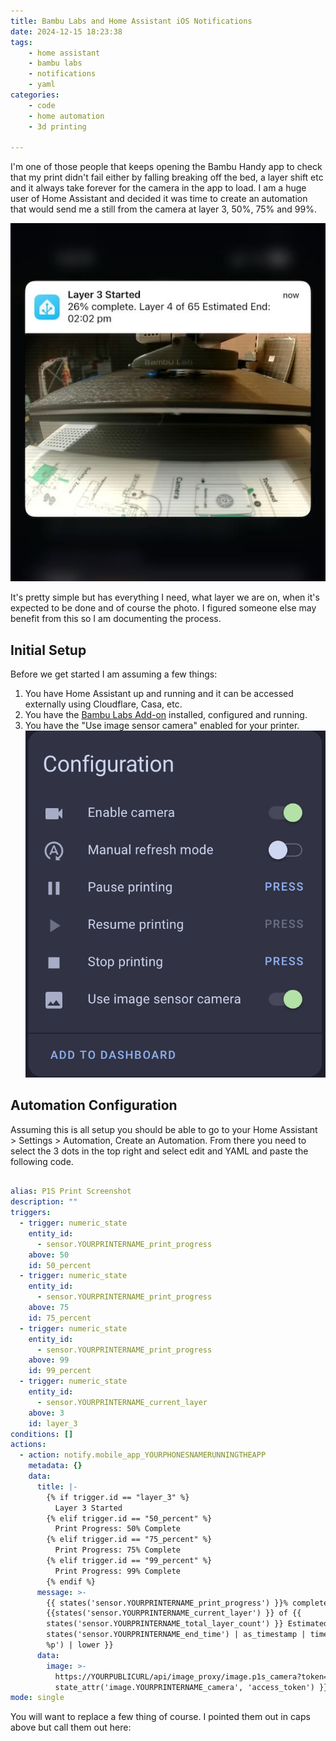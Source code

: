 ```yaml
---
title: Bambu Labs and Home Assistant iOS Notifications
date: 2024-12-15 18:23:38
tags:
    - home assistant
    - bambu labs
    - notifications
    - yaml
categories: 
    - code
    - home automation
    - 3d printing

---
```


I'm one of those people that keeps opening the Bambu Handy app to check that my print didn't fail either by falling breaking off the bed, a layer shift etc and it always take forever for the camera in the app to load. I am a huge user of Home Assistant and decided it was time to create an automation that would send me a still from the camera at layer 3, 50%, 75% and 99%. 

![Sample Notification](/source/images/HANotification.jpeg)  

It's pretty simple but has everything I need, what layer we are on, when it's expected to be done and of course the photo. I figured someone else may benefit from this so I am documenting the process.

## Initial Setup

Before we get started I am assuming a few things:  

1. You have Home Assistant up and running and it can be accessed externally using Cloudflare, Casa, etc.
2. You have the [Bambu Labs Add-on](https://github.com/greghesp/ha-bambulab) installed, configured and running.
3. You have the "Use image sensor camera" enabled for your printer.
![Image Sensor Toggle](/source/_posts/bambu_image_sensor.png)

## Automation Configuration  

Assuming this is all setup you should be able to go to your Home Assistant > Settings > Automation, Create an Automation. From there you need to select the 3 dots in the top right and select edit and YAML and paste the following code.

```yaml

alias: P1S Print Screenshot
description: ""
triggers:
  - trigger: numeric_state
    entity_id:
      - sensor.YOURPRINTERNAME_print_progress
    above: 50
    id: 50_percent
  - trigger: numeric_state
    entity_id:
      - sensor.YOURPRINTERNAME_print_progress
    above: 75
    id: 75_percent
  - trigger: numeric_state
    entity_id:
      - sensor.YOURPRINTERNAME_print_progress
    above: 99
    id: 99_percent
  - trigger: numeric_state
    entity_id:
      - sensor.YOURPRINTERNAME_current_layer
    above: 3
    id: layer_3
conditions: []
actions:
  - action: notify.mobile_app_YOURPHONESNAMERUNNINGTHEAPP
    metadata: {}
    data:
      title: |-
        {% if trigger.id == "layer_3" %}
          Layer 3 Started
        {% elif trigger.id == "50_percent" %}
          Print Progress: 50% Complete
        {% elif trigger.id == "75_percent" %}
          Print Progress: 75% Complete
        {% elif trigger.id == "99_percent" %}
          Print Progress: 99% Complete
        {% endif %}
      message: >-
        {{ states('sensor.YOURPRINTERNAME_print_progress') }}% complete. Layer
        {{states('sensor.YOURPRINTERNAME_current_layer') }} of {{
        states('sensor.YOURPRINTERNAME_total_layer_count') }} Estimated End: {{
        states('sensor.YOURPRINTERNAME_end_time') | as_timestamp | timestamp_custom('%I:%M
        %p') | lower }}
      data:
        image: >-
          https://YOURPUBLICURL/api/image_proxy/image.p1s_camera?token={{
          state_attr('image.YOURPRINTERNAME_camera', 'access_token') }}
mode: single
```

You will want to replace a few thing of course. I pointed them out in caps above but call them out here:

